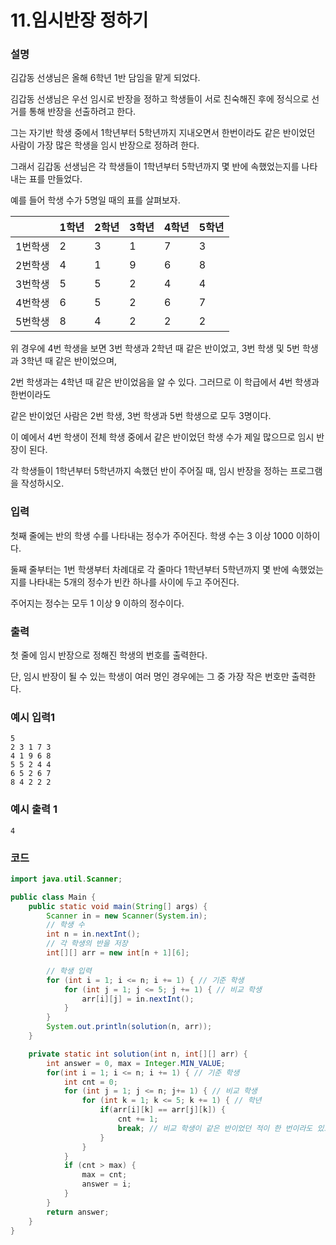 # 11.임시반장 정하기

### 설명

김갑동 선생님은 올해 6학년 1반 담임을 맡게 되었다.

김갑동 선생님은 우선 임시로 반장을 정하고 학생들이 서로 친숙해진 후에 정식으로 선거를 통해 반장을 선출하려고 한다.

그는 자기반 학생 중에서 1학년부터 5학년까지 지내오면서 한번이라도 같은 반이었던 사람이 가장 많은 학생을 임시 반장으로 정하려 한다.

그래서 김갑동 선생님은 각 학생들이 1학년부터 5학년까지 몇 반에 속했었는지를 나타내는 표를 만들었다.

예를 들어 학생 수가 5명일 때의 표를 살펴보자.

| |1학년|2학년|3학년|4학년|5학년|
|:---|:---|:---|:---|:---|:---|
|1번학생|2|3|1|7|3|
|2번학생|4|1|9|6|8|
|3번학생|5|5|2|4|4|
|4번학생|6|5|2|6|7|
|5번학생|8|4|2|2|2|

위 경우에 4번 학생을 보면 3번 학생과 2학년 때 같은 반이었고, 3번 학생 및 5번 학생과 3학년 때 같은 반이었으며,

2번 학생과는 4학년 때 같은 반이었음을 알 수 있다. 그러므로 이 학급에서 4번 학생과 한번이라도

같은 반이었던 사람은 2번 학생, 3번 학생과 5번 학생으로 모두 3명이다.

이 예에서 4번 학생이 전체 학생 중에서 같은 반이었던 학생 수가 제일 많으므로 임시 반장이 된다.

각 학생들이 1학년부터 5학년까지 속했던 반이 주어질 때, 임시 반장을 정하는 프로그램을 작성하시오.

### 입력

첫째 줄에는 반의 학생 수를 나타내는 정수가 주어진다. 학생 수는 3 이상 1000 이하이다.

둘째 줄부터는 1번 학생부터 차례대로 각 줄마다 1학년부터 5학년까지 몇 반에 속했었는지를 나타내는 5개의 정수가 빈칸 하나를 사이에 두고 주어진다.

주어지는 정수는 모두 1 이상 9 이하의 정수이다.

### 출력

첫 줄에 임시 반장으로 정해진 학생의 번호를 출력한다.

단, 임시 반장이 될 수 있는 학생이 여러 명인 경우에는 그 중 가장 작은 번호만 출력한다.

### 예시 입력1
```
5
2 3 1 7 3
4 1 9 6 8
5 5 2 4 4
6 5 2 6 7
8 4 2 2 2
```

### 예시 출력 1
```
4
```

### 코드
```java
import java.util.Scanner;

public class Main {
    public static void main(String[] args) {
        Scanner in = new Scanner(System.in);
        // 학생 수
        int n = in.nextInt();
        // 각 학생의 반을 저장
        int[][] arr = new int[n + 1][6];

        // 학생 입력
        for (int i = 1; i <= n; i += 1) { // 기준 학생
            for (int j = 1; j <= 5; j += 1) { // 비교 학생
                arr[i][j] = in.nextInt();
            }
        }
        System.out.println(solution(n, arr));
    }

    private static int solution(int n, int[][] arr) {
        int answer = 0, max = Integer.MIN_VALUE;
        for(int i = 1; i <= n; i += 1) { // 기준 학생
            int cnt = 0;
            for (int j = 1; j <= n; j+= 1) { // 비교 학생
                for (int k = 1; k <= 5; k += 1) { // 학년
                    if(arr[i][k] == arr[j][k]) {
                        cnt += 1;
                        break; // 비교 학생이 같은 반이었던 적이 한 번이라도 있으면 브레이크
                    }
                }
            }
            if (cnt > max) {
                max = cnt;
                answer = i;
            }
        }
        return answer;
    }
}
```



